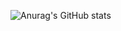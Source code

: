 ![Anurag's GitHub stats](https://github-readme-stats.vercel.app/api?username=vildantursic&show_icons=true&theme=radical)
